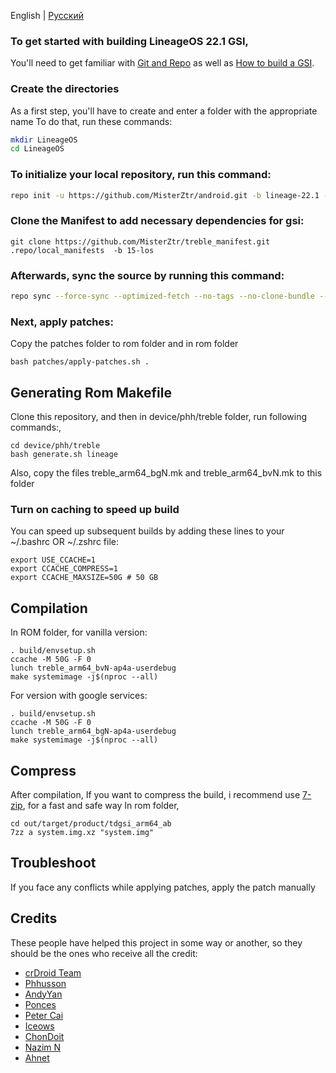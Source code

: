 English | [Русский](README-RU.md)
### To get started with building LineageOS 22.1 GSI,
You'll need to get familiar with [Git and Repo](https://source.android.com/source/using-repo.html) as well as [How to build a GSI](https://github.com/phhusson/treble_experimentations/wiki/How-to-build-a-GSI%3F).


### Create the directories

As a first step, you'll have to create and enter a folder with the appropriate name
To do that, run these commands:

```bash
mkdir LineageOS
cd LineageOS
```

### To initialize your local repository, run this command:

```bash
repo init -u https://github.com/MisterZtr/android.git -b lineage-22.1 --git-lfs
```
 

### Clone the Manifest to add necessary dependencies for gsi:
 
    git clone https://github.com/MisterZtr/treble_manifest.git .repo/local_manifests  -b 15-los
  


### Afterwards, sync the source by running this command:

```bash
repo sync --force-sync --optimized-fetch --no-tags --no-clone-bundle --prune -j$(nproc --all)
```


### Next, apply patches:

Copy the patches folder to rom folder and in rom folder

```
bash patches/apply-patches.sh .
```

## Generating Rom Makefile

 Clone this repository, and then in device/phh/treble folder, run following commands:,
 
 ```
cd device/phh/treble
bash generate.sh lineage
 ```
 
Also, copy the files treble_arm64_bgN.mk and treble_arm64_bvN.mk to this folder


### Turn on caching to speed up build

You can speed up subsequent builds by adding these lines to your ~/.bashrc OR ~/.zshrc file:

```
export USE_CCACHE=1
export CCACHE_COMPRESS=1
export CCACHE_MAXSIZE=50G # 50 GB
``` 

## Compilation 

In ROM folder, for vanilla version:

 ```
. build/envsetup.sh
ccache -M 50G -F 0
lunch treble_arm64_bvN-ap4a-userdebug
make systemimage -j$(nproc --all)
 ```
 
For version with google services:

 ```
. build/envsetup.sh
ccache -M 50G -F 0
lunch treble_arm64_bgN-ap4a-userdebug
make systemimage -j$(nproc --all)
 ```


## Compress

After compilation,
If you want to compress the build, i recommend use [7-zip](https://aur.archlinux.org/packages/7-zip), for a fast and safe way
In rom folder,

   ```
cd out/target/product/tdgsi_arm64_ab
7zz a system.img.xz "system.img"
   ```


## Troubleshoot
 
If you face any conflicts while applying patches, apply the patch manually



## Credits
These people have helped this project in some way or another, so they should be the ones who receive all the credit:
- [crDroid Team](https://github.com/crdroidandroid)
- [Phhusson](https://github.com/phhusson)
- [AndyYan](https://github.com/AndyCGYan)
- [Ponces](https://github.com/ponces)
- [Peter Cai](https://github.com/PeterCxy)
- [Iceows](https://github.com/Iceows)
- [ChonDoit](https://github.com/ChonDoit)
- [Nazim N ](https://github.com/naz664)
- [Ahnet](https://github.com/ahnet-69)
